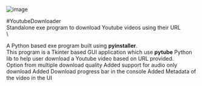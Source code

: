 ![image](https://github.com/mohitkumar36/YoutubeDownloader/assets/57846872/bc469b3b-2edf-40fd-b597-0032ba2b1249)

#YoutubeDownloader
\
Standalone exe program to download Youtube videos using their URL\
\

A Python based exe program built using **pyinstaller**. \
This program is a Tkinter based GUI application which use **pytube** Python lib to help user download a Youtube video based on URL provided. \
Option from multiple download quality
Added support for audio only download
Added Download progress bar in the console
Added Metadata of the video in the UI
